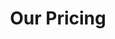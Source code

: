 ---
title: "Our Pricing"
description: "this is meta description"
draft: false
bg_image: "images/featue-bg.png"
---
